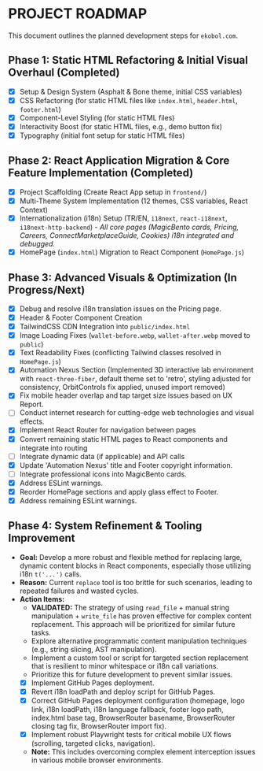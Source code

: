 # PROJECT ROADMAP

This document outlines the planned development steps for `ekobol.com`.

## Phase 1: Static HTML Refactoring & Initial Visual Overhaul (Completed)

- [x] Setup & Design System (Asphalt & Bone theme, initial CSS variables)
- [x] CSS Refactoring (for static HTML files like `index.html`, `header.html`, `footer.html`)
- [x] Component-Level Styling (for static HTML files)
- [x] Interactivity Boost (for static HTML files, e.g., demo button fix)
- [x] Typography (initial font setup for static HTML files)

## Phase 2: React Application Migration & Core Feature Implementation (Completed)

- [x] Project Scaffolding (Create React App setup in `frontend/`)
- [x] Multi-Theme System Implementation (12 themes, CSS variables, React Context)
- [x] Internationalization (i18n) Setup (TR/EN, `i18next`, `react-i18next`, `i18next-http-backend`) - *All core pages (MagicBento cards, Pricing, Careers, ConnectMarketplaceGuide, Cookies) i18n integrated and debugged.*
- [x] HomePage (`index.html`) Migration to React Component (`HomePage.js`)

## Phase 3: Advanced Visuals & Optimization (In Progress/Next)

- [x] Debug and resolve i18n translation issues on the Pricing page.
- [x] Header & Footer Component Creation
- [x] TailwindCSS CDN Integration into `public/index.html`
- [x] Image Loading Fixes (`wallet-before.webp`, `wallet-after.webp` moved to `public`)
- [x] Text Readability Fixes (conflicting Tailwind classes resolved in `HomePage.js`)
- [x] Automation Nexus Section (Implemented 3D interactive lab environment with `react-three-fiber`, default theme set to 'retro', styling adjusted for consistency, OrbitControls fix applied, unused import removed)
- [x] Fix mobile header overlap and tap target size issues based on UX Report.
- [ ] Conduct internet research for cutting-edge web technologies and visual effects.
- [x] Implement React Router for navigation between pages
- [x] Convert remaining static HTML pages to React components and integrate into routing
- [ ] Integrate dynamic data (if applicable) and API calls
- [x] Update 'Automation Nexus' title and Footer copyright information.
- [ ] Integrate professional icons into MagicBento cards.
- [x] Address ESLint warnings.
- [x] Reorder HomePage sections and apply glass effect to Footer.
- [x] Address remaining ESLint warnings.

## Phase 4: System Refinement & Tooling Improvement

- **Goal:** Develop a more robust and flexible method for replacing large, dynamic content blocks in React components, especially those utilizing i18n `t('...')` calls.
- **Reason:** Current `replace` tool is too brittle for such scenarios, leading to repeated failures and wasted cycles.
- **Action Items:**
    - **VALIDATED:** The strategy of using `read_file` + manual string manipulation + `write_file` has proven effective for complex content replacement. This approach will be prioritized for similar future tasks.
    - Explore alternative programmatic content manipulation techniques (e.g., string slicing, AST manipulation).
    - Implement a custom tool or script for targeted section replacement that is resilient to minor whitespace or i18n call variations.
    - Prioritize this for future development to prevent similar issues.
    - [x] Implement GitHub Pages deployment.
    - [x] Revert i18n loadPath and deploy script for GitHub Pages.
    - [x] Correct GitHub Pages deployment configuration (homepage, logo link, i18n loadPath, i18n language fallback, footer logo path, index.html base tag, BrowserRouter basename, BrowserRouter closing tag fix, BrowserRouter import fix).
    - [x] Implement robust Playwright tests for critical mobile UX flows (scrolling, targeted clicks, navigation).
    - **Note:** This includes overcoming complex element interception issues in various mobile browser environments.